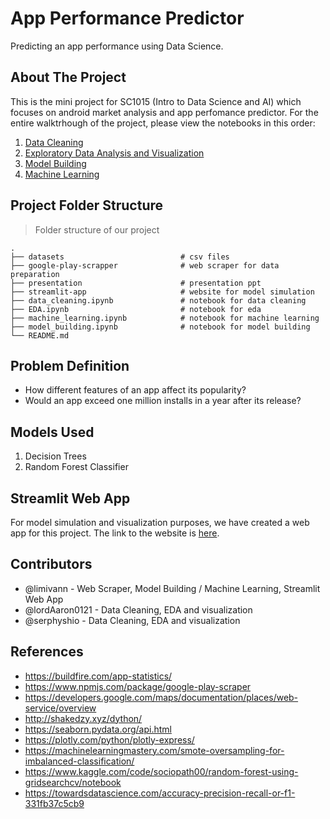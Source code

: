 # App Performance Predictor

Predicting an app performance using Data Science.

## About The Project

This is the mini project for SC1015 (Intro to Data Science and AI) which focuses on android market analysis and app perfomance predictor. For the entire walktrhough of the project, please view the notebooks in this order:

1. [Data Cleaning](https://github.com/limivann/app-rating-predictor/blob/main/data_cleaning.ipynb)
2. [Exploratory Data Analysis and Visualization](https://github.com/limivann/app-rating-predictor/blob/main/EDA.ipynb)
3. [Model Building](https://github.com/limivann/app-rating-predictor/blob/main/model_building.ipynb)
4. [Machine Learning](https://github.com/limivann/app-rating-predictor/blob/main/machine_learning.ipynb)

## Project Folder Structure

> Folder structure of our project

```terminal
.
├── datasets                          # csv files
├── google-play-scrapper              # web scraper for data preparation
├── presentation                      # presentation ppt
├── streamlit-app                     # website for model simulation
├── data_cleaning.ipynb               # notebook for data cleaning
├── EDA.ipynb                         # notebook for eda
├── machine_learning.ipynb            # notebook for machine learning
├── model_building.ipynb              # notebook for model building
└── README.md
```

## Problem Definition

- How different features of an app affect its popularity?
- Would an app exceed one million installs in a year after its release?

## Models Used

1. Decision Trees
2. Random Forest Classifier

## Streamlit Web App

For model simulation and visualization purposes, we have created a web app for this project. The link to the website is [here](https://app-performance-predictor.herokuapp.com/).

## Contributors

- @limivann - Web Scraper, Model Building / Machine Learning, Streamlit Web App
- @lordAaron0121 - Data Cleaning, EDA and visualization
- @serphyshio - Data Cleaning, EDA and visualization

## References

- https://buildfire.com/app-statistics/
- https://www.npmjs.com/package/google-play-scraper
- https://developers.google.com/maps/documentation/places/web-service/overview
- http://shakedzy.xyz/dython/
- https://seaborn.pydata.org/api.html
- https://plotly.com/python/plotly-express/
- https://machinelearningmastery.com/smote-oversampling-for-imbalanced-classification/
- https://www.kaggle.com/code/sociopath00/random-forest-using-gridsearchcv/notebook
- https://towardsdatascience.com/accuracy-precision-recall-or-f1-331fb37c5cb9
